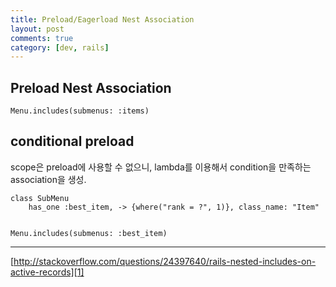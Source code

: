 ```yaml
---
title: Preload/Eagerload Nest Association
layout: post
comments: true
category: [dev, rails]
--- 
```



## Preload Nest Association

    Menu.includes(submenus: :items)



## conditional preload

scope은 preload에 사용할 수 없으니, lambda를 이용해서 condition을 만족하는 association을 생성.

    class SubMenu
        has_one :best_item, -> {where("rank = ?", 1)}, class_name: "Item"


    Menu.includes(submenus: :best_item)

---

[http://stackoverflow.com/questions/24397640/rails-nested-includes-on-active-records][1]

[1]: http://stackoverflow.com/questions/24397640/rails-nested-includes-on-active-records
